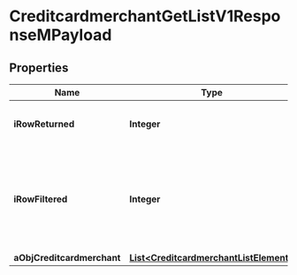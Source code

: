 

# CreditcardmerchantGetListV1ResponseMPayload

## Properties

Name | Type | Description | Notes
------------ | ------------- | ------------- | -------------
**iRowReturned** | **Integer** | The number of rows returned | 
**iRowFiltered** | **Integer** | The number of rows matching your filters (if any) or the total number of rows | 
**aObjCreditcardmerchant** | [**List&lt;CreditcardmerchantListElement&gt;**](CreditcardmerchantListElement.md) |  | 




